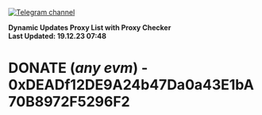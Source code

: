 [![Telegram channel](https://img.shields.io/endpoint?url=https://runkit.io/damiankrawczyk/telegram-badge/branches/master?url=https://t.me/n4z4v0d)](https://t.me/n4z4v0d) 

**Dynamic Updates Proxy List with Proxy Checker**  
**Last Updated: 19.12.23 07:48**

# DONATE (_any evm_) - 0xDEADf12DE9A24b47Da0a43E1bA70B8972F5296F2
